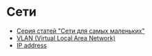 # Сети

* [Серия статей "Сети для самых маленьких"](https://habrahabr.ru/post/134892/)
* [VLAN (Virtual Local Area Network)](http://xgu.ru/wiki/VLAN)
* [IP address](http://xgu.ru/wiki/IP-адрес)
